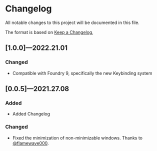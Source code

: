 # Changelog

All notable changes to this project will be documented in this file.

The format is based on [Keep a Changelog](https://keepachangelog.com/en/1.0.0/),

## [1.0.0]​—2022.21.01

### Changed

- Compatible with Foundry 9, specifically the new Keybinding system

## [0.0.5]​—2021.27.08

### Added

- Added Changelog

### Changed

- Fixed the minimization of non-minimizable windows. Thanks to [@flamewave000](https://github.com/flamewave000).

